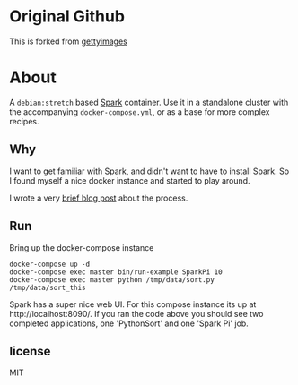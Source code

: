 
# Original Github

This is forked from [gettyimages](https://github.com/gettyimages/docker-spark)

# About

A `debian:stretch` based [Spark](http://spark.apache.org) container. Use it in a standalone cluster with the accompanying `docker-compose.yml`, or as a base for more complex recipes.

## Why

I want to get familiar with Spark, and didn't want to have to install Spark. So I found myself a nice docker instance and started to play around. 

I wrote a very [brief blog post](https://dabble-of-devops.com/getting-familiar-with-spark-using-docker/) about the process.

## Run

Bring up the docker-compose instance

    docker-compose up -d
    docker-compose exec master bin/run-example SparkPi 10
    docker-compose exec master python /tmp/data/sort.py /tmp/data/sort_this

Spark has a super nice web UI. For this compose instance its up at http://localhost:8090/.  If you ran the code above you should see two completed applications, one 'PythonSort' and one 'Spark Pi' job.

## license

MIT
